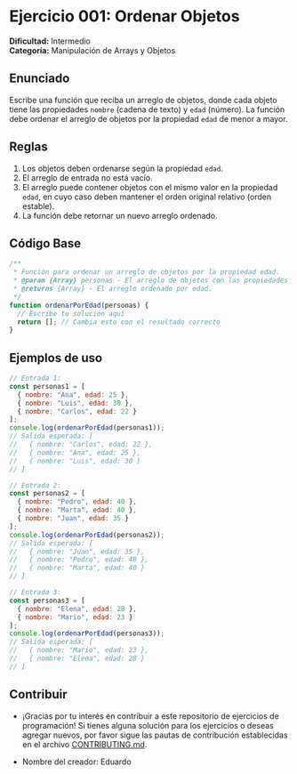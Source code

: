 # Ejercicio 001: Ordenar Objetos

**Dificultad:** Intermedio  
**Categoría:** Manipulación de Arrays y Objetos

## Enunciado

Escribe una función que reciba un arreglo de objetos, donde cada objeto tiene las propiedades `nombre` (cadena de texto) y `edad` (número). La función debe ordenar el arreglo de objetos por la propiedad `edad` de menor a mayor.

## Reglas
1. Los objetos deben ordenarse según la propiedad `edad`.
2. El arreglo de entrada no está vacío.
3. El arreglo puede contener objetos con el mismo valor en la propiedad `edad`, en cuyo caso deben mantener el orden original relativo (orden estable).
4. La función debe retornar un nuevo arreglo ordenado.

## Código Base

```javascript
/**
 * Función para ordenar un arreglo de objetos por la propiedad edad.
 * @param {Array} personas - El arreglo de objetos con las propiedades nombre y edad.
 * @returns {Array} - El arreglo ordenado por edad.
 */
function ordenarPorEdad(personas) {
  // Escribe tu solución aquí
  return []; // Cambia esto con el resultado correcto
}
```
## Ejemplos de uso

```javascript
// Entrada 1:
const personas1 = [
  { nombre: "Ana", edad: 25 },
  { nombre: "Luis", edad: 30 },
  { nombre: "Carlos", edad: 22 }
];
console.log(ordenarPorEdad(personas1)); 
// Salida esperada: [
//   { nombre: "Carlos", edad: 22 },
//   { nombre: "Ana", edad: 25 },
//   { nombre: "Luis", edad: 30 }
// ]

// Entrada 2:
const personas2 = [
  { nombre: "Pedro", edad: 40 },
  { nombre: "Marta", edad: 40 },
  { nombre: "Juan", edad: 35 }
];
console.log(ordenarPorEdad(personas2)); 
// Salida esperada: [
//   { nombre: "Juan", edad: 35 },
//   { nombre: "Pedro", edad: 40 },
//   { nombre: "Marta", edad: 40 }
// ]

// Entrada 3:
const personas3 = [
  { nombre: "Elena", edad: 28 },
  { nombre: "Mario", edad: 23 }
];
console.log(ordenarPorEdad(personas3)); 
// Salida esperada: [
//   { nombre: "Mario", edad: 23 },
//   { nombre: "Elena", edad: 28 }
// ]
```

## Contribuir

- ¡Gracias por tu interés en contribuir a este repositorio de ejercicios de programación! Si tienes alguna solución para los ejercicios o deseas agregar nuevos, por favor sigue las pautas de contribución establecidas en el archivo [CONTRIBUTING.md](../../CONTRIBUTING.md).

- Nombre del creador: Eduardo


